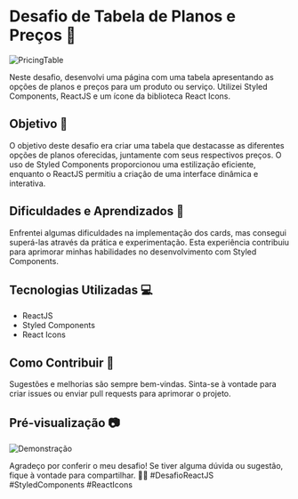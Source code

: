 
# Desafio de Tabela de Planos e Preços 💼

![PricingTable](https://github.com/RackelRodrigues/Rockseat_projects/assets/101216652/d03d9028-a235-4e79-bcc5-6746d7ff170f)

Neste desafio, desenvolvi uma página com uma tabela apresentando as opções de planos e preços para um produto ou serviço. Utilizei Styled Components, ReactJS e um ícone da biblioteca React Icons.

## Objetivo 🚀

O objetivo deste desafio era criar uma tabela que destacasse as diferentes opções de planos oferecidas, juntamente com seus respectivos preços. O uso de Styled Components proporcionou uma estilização eficiente, enquanto o ReactJS permitiu a criação de uma interface dinâmica e interativa.

## Dificuldades e Aprendizados 🤔

Enfrentei algumas dificuldades na implementação dos cards, mas consegui superá-las através da prática e experimentação. Esta experiência contribuiu para aprimorar minhas habilidades no desenvolvimento com Styled Components.

## Tecnologias Utilizadas 💻

- ReactJS
- Styled Components
- React Icons

## Como Contribuir 🤝

Sugestões e melhorias são sempre bem-vindas. Sinta-se à vontade para criar issues ou enviar pull requests para aprimorar o projeto.

## Pré-visualização 📷

![Demonstração](https://github.com/RackelRodrigues/Rockseat_projects/assets/101216652/16c18199-360e-4fd1-9500-531a37f1e9e5)

Agradeço por conferir o meu desafio! Se tiver alguma dúvida ou sugestão, fique à vontade para compartilhar. 👩‍💻 #DesafioReactJS #StyledComponents #ReactIcons





